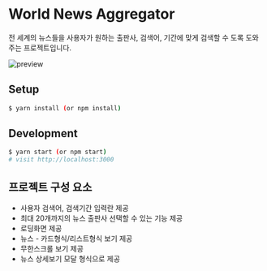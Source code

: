 # World News Aggregator
전 세계의 뉴스들을 사용자가 원하는 출판사, 검색어, 기간에 맞게 검색할 수 도록 도와주는 프로젝트입니다.

![preview](https://github.com/hiiiii11/vanilla-world-news/blob/master/src/vanilla_news_%EB%8B%A4%EC%9A%B4.gif)

## Setup

```sh
$ yarn install (or npm install)
```

## Development

```sh
$ yarn start (or npm start)
# visit http://localhost:3000
```

## 프로젝트 구성 요소

- 사용자 검색어, 검색기간 입력란 제공
- 최대 20개까지의 뉴스 출판사 선택할 수 있는 기능 제공
- 로딩화면 제공
- 뉴스 - 카드형식/리스트형식 보기 제공
- 무한스크롤 보기 제공
- 뉴스 상세보기 모달 형식으로 제공
